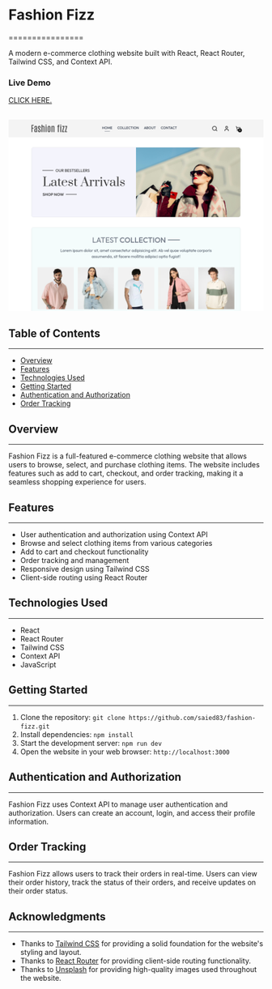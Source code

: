 # Fashion Fizz

================

A modern e-commerce clothing website built with React, React Router, Tailwind CSS, and Context API.

### Live Demo

<a href="https://fashion-fizz.vercel.app/">CLICK HERE.</a>

##

![](https://github.com/saied83/fashion-fizz/blob/main/fashion-fizz.png?raw=true)

## Table of Contents

---

- [Overview](#overview)
- [Features](#features)
- [Technologies Used](#technologies-used)
- [Getting Started](#getting-started)
- [Authentication and Authorization](#authentication-and-authorization)
- [Order Tracking](#order-tracking)

## Overview

---

Fashion Fizz is a full-featured e-commerce clothing website that allows users to browse, select, and purchase clothing items. The website includes features such as add to cart, checkout, and order tracking, making it a seamless shopping experience for users.

## Features

---

- User authentication and authorization using Context API
- Browse and select clothing items from various categories
- Add to cart and checkout functionality
- Order tracking and management
- Responsive design using Tailwind CSS
- Client-side routing using React Router

## Technologies Used

---

- React
- React Router
- Tailwind CSS
- Context API
- JavaScript

## Getting Started

---

1. Clone the repository: `git clone https://github.com/saied83/fashion-fizz.git`
2. Install dependencies: `npm install`
3. Start the development server: `npm run dev`
4. Open the website in your web browser: `http://localhost:3000`

## Authentication and Authorization

---

Fashion Fizz uses Context API to manage user authentication and authorization. Users can create an account, login, and access their profile information.

## Order Tracking

---

Fashion Fizz allows users to track their orders in real-time. Users can view their order history, track the status of their orders, and receive updates on their order status.

## Acknowledgments

---

- Thanks to [Tailwind CSS](https://tailwindcss.com/) for providing a solid foundation for the website's styling and layout.
- Thanks to [React Router](https://reactrouter.com/) for providing client-side routing functionality.
- Thanks to [Unsplash](https://unsplash.com/) for providing high-quality images used throughout the website.
